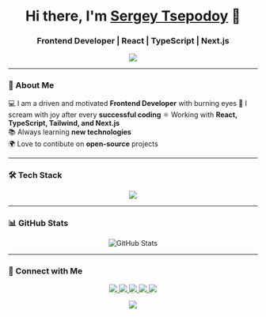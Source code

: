 <h1 align="center">Hi there, I'm <a href="https://github.com/sergiozeppo" target="_blank">Sergey Tsepodoy</a> 👋</h1>
<h3 align="center">Frontend Developer | React | TypeScript | Next.js</h3>

<p align="center">
  <img src="https://readme-typing-svg.herokuapp.com?font=Fira+Code&size=22&duration=2000&pause=500&color=F7B42C&center=true&width=435&lines=Building+modern+web+apps;Writing+clean+and+efficient+code;Always+learning+new+things" />
</p>

---

### 🚀 About Me

💻 I am a driven and motivated **Frontend Developer** with burning eyes
🤩 I scream with joy after every **successful coding**
⚛️ Working with **React, TypeScript, Tailwind, and Next.js**  
📚 Always learning **new technologies**  
🌍 Love to contibute on **open-source** projects

---

### 🛠️ Tech Stack

<p align="center">
  <img src="https://skillicons.dev/icons?i=react,vue,typescript,js,html,css,tailwind,nodejs,nextjs,git,github,vite,figma" />
</p>

---

### 📊 GitHub Stats

<p align="center">
  <img src="https://github-readme-stats.vercel.app/api?username=sergiozeppo&show_icons=true&theme=radical&hide_border=true" alt="GitHub Stats" />
</p>

<!-- <p align="center">
  <img src="https://github-readme-streak-stats.herokuapp.com/?user=sergiozeppo&theme=radical&hide_border=true" alt="GitHub Streak" />
</p> -->

---

### 📨 Connect with Me

<p align="center">
  <a href="https://www.linkedin.com/in/sergey-tsepodoy/" target="_blank">
    <img src="https://img.shields.io/badge/LinkedIn-0077B5?style=for-the-badge&logo=linkedin&logoColor=white" />
  </a>
  <a href="https://t.me/sergiozeppo" target="_blank">
    <img src="https://img.shields.io/badge/Telegram-7777B5?style=for-the-badge&logo=telegram&logoColor=white" />
  </a>
   <a href="@sergiozeppo" target="_blank">
    <img src="https://img.shields.io/badge/Discord-5663ed?style=for-the-badge&logo=discord&logoColor=white" />
  </a>
  <a href="https://x.com/stsepodoi" target="_blank">
    <img src="https://img.shields.io/badge/-1DA1F2?style=for-the-badge&logo=x&logoColor=white" />
  </a>
  <a href="mailto:me@sergiozeppo.ru">
    <img src="https://img.shields.io/badge/Mail-D14836?style=for-the-badge&logo=gmail&logoColor=white" />
  </a>
  <p align="center">
  <img src="https://counter.daytec.ru/sergiozeppo/?title=Visits" />
</p>
</p>
